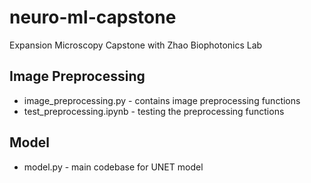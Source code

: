 # neuro-ml-capstone

Expansion Microscopy Capstone with Zhao Biophotonics Lab

## Image Preprocessing
* image_preprocessing.py - contains image preprocessing functions
* test_preprocessing.ipynb - testing the preprocessing functions

## Model
* model.py - main codebase for UNET model

